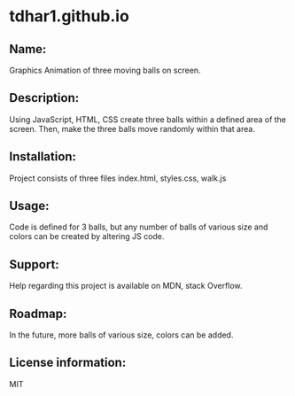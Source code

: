 # tdhar1.github.io

## Name: 
Graphics Animation of three moving balls on screen.

## Description:  
Using JavaScript, HTML, CSS create three balls within a defined area of the screen. Then, make the three balls move randomly within that area.

## Installation: 
Project consists of three files index.html, styles.css, walk.js

## Usage: 
Code is defined for 3 balls, but any number of balls of various size and colors can be created by altering JS code.

## Support: 
Help regarding this project is available on MDN, stack Overflow.

## Roadmap: 
In the future, more balls of various size, colors can be added.

## License information: 
MIT
